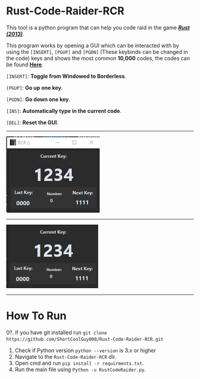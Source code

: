 # Rust-Code-Raider-RCR

This tool is a python program that can help you code raid in the game ***[Rust (2013)](https://rust.facepunch.com/)***.

This program works by opening a GUI which can be interacted with by using the `[INSERT]`, `[PGUP]` and `[PGDN]` (These keybinds can be changed in the code) keys and shows the most common **10,000** codes, the codes can be found **[Here](https://rusttips.com/top-10000-rust-door-lock-codes/)**.

`[INSERT]`: **Toggle from Windowed to Borderless**.

`[PGUP]`: **Go up one key**.

`[PGDN]`: **Go down one key**.

`[INS]`: **Automatically type in the current code**.

`[DEL]`: **Reset the GUI**.

----------------------------------

![Borderd](/Images/Bordered.PNG)

----------------------------------

![Borderless](/Images/Borderless.PNG)

----------------------------------

# How To Run


0?. If you have git installed run `git clone https://github.com/ShortCoolGuy000/Rust-Code-Raider-RCR.git`
1. Check if Python version `python --version` is 3.x or higher
2. Navigate to the `Rust-Code-Raider-RCR` dir.
3. Open cmd and run `pip install -r requirments.txt`.
4. Run the main file using `Python -u RustCodeRaider.py`.
